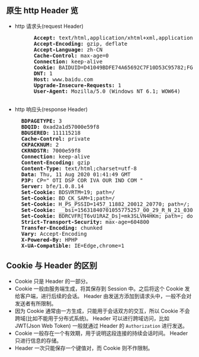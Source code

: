 
## 原生 http Header 览

- http 请求头(request Header)
    <pre>
        <strong>Accept:</strong> text/html,application/xhtml+xml,application/xml;q=0.9,image/webp,*/*;q=0.8
        <strong>Accept-Encoding:</strong> gzip, deflate
        <strong>Accept-Language:</strong> zh-CN
        <strong>Cache-Control:</strong> max-age=0
        <strong>Connection:</strong> keep-alive
        <strong>Cookie:</strong> BAIDUID=D41049BDFE74A65692C7F10D53C95782;FG=1;BIDUPSID=9E
        <strong>DNT:</strong> 1
        <strong>Host:</strong> www.baidu.com
        <strong>Upgrade-Insecure-Requests:</strong> 1
        <strong>User-Agent:</strong> Mozilla/5.0 (Windows NT 6.1; WOW64)
    </pre>

- http 响应头(response Header)
  <pre>
    <strong>BDPAGETYPE:</strong> 3
    <strong>BDQID:</strong> 0xad2a1d57000e59f8
    <strong>BDUSERED:</strong> 111115218
    <strong>Cache-Control:</strong> private
    <strong>CKPACKNUM:</strong> 2
    <strong>CKRNDSTR:</strong> 7000e59f8
    <strong>Connection:</strong> keep-alive
    <strong>Content-Encoding:</strong> gzip
    <strong>Content-Type:</strong> text/html;charset=utf-8
    <strong>Data:</strong> Thu, 11 Aug 2020 01:41:49 GMT
    <strong>P3P:</strong> CP=" OTI DSP COR IVA OUR IND COM "
    <strong>Server:</strong> bfe/1.0.8.14
    <strong>Set-Cookie:</strong> BDSVRTM=19; path=/
    <strong>Set-Cookie:</strong> BD_CK_SAM=1;path=/
    <strong>Set-Cookie:</strong> H_PS_PSSID=1457_11882_20012_20770; path=/; domain=.baidu.com
    <strong>Set-Cookie:</strong> __bsi=15631840701055775257_00_29_R_N_21_0303_C02F_N_I_I_0; expires=Thu, 11-Aug-16 01:41:54 GMT; domain=www.baidu.com; path=/
    <strong>Set-Cookie:</strong> BDRCVFR[T6vU1RAZ_Ds]=mk3SLVN4HKm; path=; domain=.baidu.com
    <strong>Strict-Transport-Security:</strong> max-age=604800
    <strong>Transfer-Encoding:</strong> chunked
    <strong>Vary:</strong> Accept-Encoding
    <strong>X-Powered-By:</strong> HPHP
    <strong>X-UA-Compatible:</strong> IE=Edge,chrome=1
  </pre>

## Cookie 与 Header 的区别

- Cookie 只是 Header 的一部分。
- Cookie 一般由服务端生成，将其保存到 Session 中。之后将这个 Cookie 发给客户端，进行后续的会话。
  Header 由发送方添加到请求头中，一般不会对发送者有所限制。
- 因为 Cookie 通常由一方生成，只能用于会话双方的交互，所以 Cookie 不会跨域(比如不能用于分布式系统)。
  Header 可以进行跨域访问，比如 JWT(Json Web Token) 一般就通过 Header 的 `Authorization` 进行发送。
- Cookie 一般存在一个有效期，用于说明这段连接的持续会话时间。
  Header 只进行信息的存储。
- Header 一次只能保存一个键值对，而 Cookie 则不作限制。